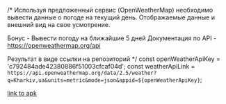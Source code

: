 /\*
Используя предложенный сервис (OpenWeatherMap) необходимо вывести данные о погоде на текущий день.
Отображаемые данные и внешний вид на свое усмотрение.

Бонус - Вывести погоду на ближайшие 5 дней
Документация по API - https://openweathermap.org/api

Результат в виде ссылки на репозиторий
\*/
const openWeatherApiKey = 'c792484ade42380886f51003cfcaf04d';
const weatherApiLink = `https://api.openweathermap.org/data/2.5/weather?q=Kharkiv,ua&units=metric&mode=json&appid=${openWeatherApiKey}`;

[link to apk](./simple-weather-rn.apk 'download app apk')
